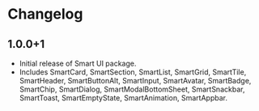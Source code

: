 # Changelog

## 1.0.0+1

- Initial release of Smart UI package.
- Includes SmartCard, SmartSection, SmartList, SmartGrid, SmartTile, SmartHeader, SmartButtonAlt, SmartInput, SmartAvatar, SmartBadge, SmartChip, SmartDialog, SmartModalBottomSheet, SmartSnackbar, SmartToast, SmartEmptyState, SmartAnimation, SmartAppbar.
